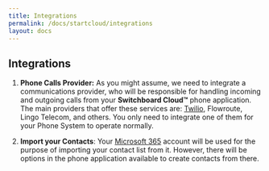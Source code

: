```yaml
---
title: Integrations
permalink: /docs/startcloud/integrations
layout: docs
---
```



## Integrations


1. **Phone Calls Provider:** As you might assume, we need to integrate a communications provider, who will be responsible for handling incoming and outgoing calls from your **Switchboard Cloud™** phone application. The main providers that offer these services are: [Twilio](./../../docs/startcloud/twilio), Flowroute, Lingo Telecom, and others. You only need to integrate one of them for your Phone System to operate normally.


2. **Import your Contacts**: Your [Microsoft 365](./../../docs/startcloud/microsoft) account will be used for the purpose of importing your contact list from it. However, there will be options in the phone application available to create contacts from there.
